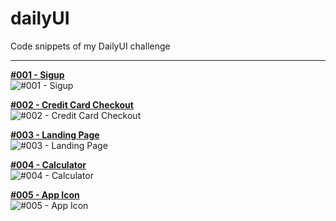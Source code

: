 # dailyUI
Code snippets of my DailyUI challenge
****

**[#001 - Sigup](https://github.com/mycnlz/dailyUI/tree/master/001)**   
![#001 - Sigup](https://github.com/mycnlz/dailyUI/blob/master/global/img/Proj_DailyUI_001.png)  

**[#002 - Credit Card Checkout](https://github.com/mycnlz/dailyUI/tree/master/002)**   
![#002 - Credit Card Checkout](https://github.com/mycnlz/dailyUI/blob/master/global/img/Proj_DailyUI_002.png)  

**[#003 - Landing Page](https://github.com/mycnlz/dailyUI/tree/master/003)**   
![#003 - Landing Page](https://github.com/mycnlz/dailyUI/blob/master/global/img/Proj_DailyUI_003.png)  

**[#004 - Calculator](https://github.com/mycnlz/dailyUI/tree/master/004)**   
![#004 - Calculator](https://github.com/mycnlz/dailyUI/blob/master/global/img/Proj_DailyUI_004.png)    

**[#005 - App Icon](https://github.com/mycnlz/dailyUI/tree/master/005)**   
![#005 - App Icon](https://github.com/mycnlz/dailyUI/blob/master/global/img/Proj_DailyUI_005.png)    
